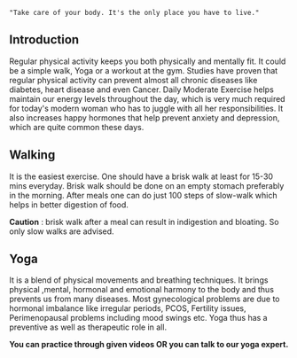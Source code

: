 `"Take care of your body. It's the only place you have to live."`

## Introduction

Regular physical activity keeps you both physically and mentally fit. It could be a simple walk, Yoga or a workout at the gym. Studies have proven that regular physical activity can prevent almost all chronic diseases like diabetes, heart disease and even Cancer. Daily Moderate Exercise helps maintain our energy levels throughout the day, which is very much required for today's modern woman who has to juggle with all her responsibilities. It also increases happy hormones that help prevent anxiety and depression, which are quite common these days.

## Walking

It is the easiest exercise. One should have a brisk walk at least for 15-30 mins everyday. Brisk walk should be done on an empty stomach preferably in the morning. After meals one can do just 100 steps of slow-walk which helps in better digestion of food.

**Caution** : brisk walk after a meal can result in indigestion and bloating. So only slow walks are advised.

## Yoga

It is a blend of physical movements and breathing techniques. It brings physical ,mental, hormonal and emotional harmony to the body and thus prevents us from many diseases. Most gynecological problems are due to hormonal imbalance like irregular periods, PCOS, Fertility issues, Perimenopausal problems including mood swings etc. Yoga thus has a preventive as well as therapeutic role in all.

**You can practice through given videos OR you can talk to our yoga expert.**
